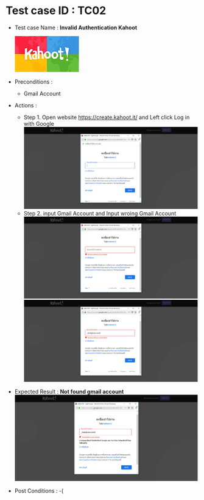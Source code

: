 # Test case ID : TC02
* Test case Name : **Invalid Authentication Kahoot**

     ![Kahoot](kahoot.jpg)

* Preconditions : 
  * Gmail Account
* Actions : 
  * Step 1. Open website https://create.kahoot.it/ and Left click Log in with Google
  ![Kahoot](TC02_Kahoot01.png)
  * Step 2. input Gmail Account and Input wroing Gmail Account
  ![Kahoot](TC02_Kahoot02.png)
  ![Kahoot](TC02_Kahoot03.png)
* Expected Result : **Not found gmail account**
![Kahoot](TC02_Kahoot04.png)
* Post Conditions : -(
  
